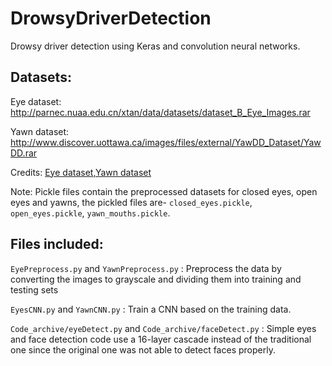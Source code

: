 # DrowsyDriverDetection
Drowsy driver detection using Keras and convolution neural networks.

## Datasets:

Eye dataset: http://parnec.nuaa.edu.cn/xtan/data/datasets/dataset_B_Eye_Images.rar

Yawn dataset: http://www.discover.uottawa.ca/images/files/external/YawDD_Dataset/YawDD.rar

Credits: [Eye dataset](http://parnec.nuaa.edu.cn/xtan/data/ClosedEyeDatabases.html),[Yawn dataset](http://www.eecs.uottawa.ca/~shervin/yawning)

Note:
Pickle files contain the preprocessed datasets for closed eyes, open eyes and yawns,
the pickled files are- `closed_eyes.pickle`, `open_eyes.pickle`, `yawn_mouths.pickle`.


## Files included:

`EyePreprocess.py` and `YawnPreprocess.py` : Preprocess the data by converting the images to grayscale and dividing them into training and testing sets

`EyesCNN.py` and `YawnCNN.py` : Train a CNN based on the training data.

`Code_archive/eyeDetect.py` and `Code_archive/faceDetect.py` : Simple eyes and face detection code use a 16-layer cascade instead of the traditional one since the original one was not able to detect faces properly.




